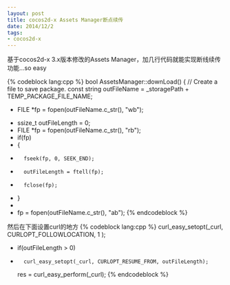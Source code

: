 ```yaml
---
layout: post
title: cocos2d-x Assets Manager断点续传
date: 2014/12/2
tags:
- cocos2d-x
---
```


基于cocos2d-x 3.x版本修改的Assets Manager，加几行代码就能实现断线续传功能...so easy

{% codeblock lang:cpp %}
bool AssetsManager::downLoad()
{
    // Create a file to save package.
    const string outFileName = _storagePath + TEMP_PACKAGE_FILE_NAME;
-   FILE *fp = fopen(outFileName.c_str(), "wb");
+   ssize_t outFileLength = 0;
+   FILE *fp = fopen(outFileName.c_str(), "rb");
+   if(fp)
+   {
+       fseek(fp, 0, SEEK_END);
+       outFileLength = ftell(fp);
+       fclose(fp);
+   }
+    
+   fp = fopen(outFileName.c_str(), "ab");
{% endcodeblock %}

<!--more-->

然后在下面设置curl的地方
{% codeblock lang:cpp %}
    curl_easy_setopt(_curl, CURLOPT_FOLLOWLOCATION, 1 );
+   if(outFileLength > 0)
+       curl_easy_setopt(_curl, CURLOPT_RESUME_FROM, outFileLength);
 
    res = curl_easy_perform(_curl);
{% endcodeblock %}